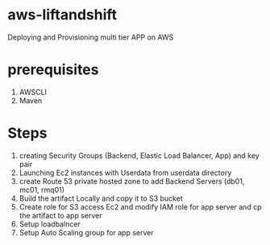 # aws-liftandshift
Deploying and Provisioning multi tier APP on AWS 

# prerequisites 
 1. AWSCLI
 2. Maven
# Steps
 1. creating Security Groups  (Backend, Elastic Load Balancer, App) and key pair
 2. Launching Ec2 instances with Userdata from userdata directory
 3. create Route 53 private hosted zone to add Backend Servers (db01, mc01, rmq01)
 4. Build the artifact Locally and copy it to S3 bucket 
 5.  Create role for S3 access  Ec2 and modify IAM role for app server and cp the artifact to app server
 6. Setup loadbalncer
 7. Setup Auto Scaling group for app server

